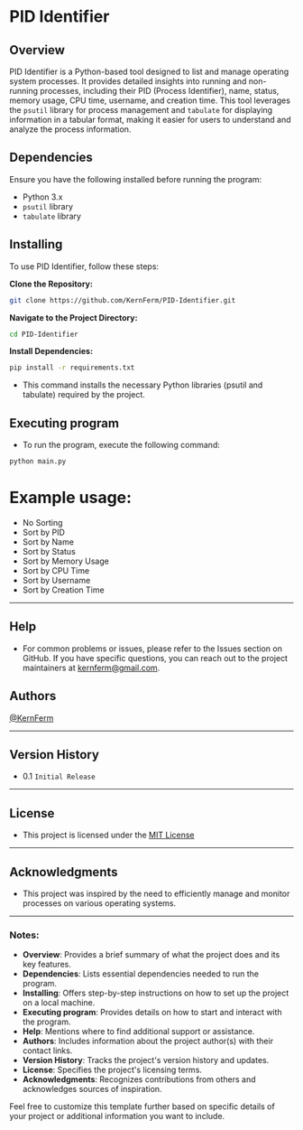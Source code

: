 # PID Identifier

## Overview
PID Identifier is a Python-based tool designed to list and manage operating system processes. It provides detailed insights into running and non-running processes, including their PID (Process Identifier), name, status, memory usage, CPU time, username, and creation time. This tool leverages the `psutil` library for process management and `tabulate` for displaying information in a tabular format, making it easier for users to understand and analyze the process information.

## Dependencies

Ensure you have the following installed before running the program:
- Python 3.x
- `psutil` library
- `tabulate` library

## Installing

To use PID Identifier, follow these steps:

**Clone the Repository:**
   ```bash
   git clone https://github.com/KernFerm/PID-Identifier.git
   ```

**Navigate to the Project Directory:**

```bash
cd PID-Identifier
```

**Install Dependencies:**

```bash
pip install -r requirements.txt
```
- This command installs the necessary Python libraries (psutil and tabulate) required by the project.

## Executing program

- To run the program, execute the following command:

```bash
python main.py
```

# Example usage:
- No Sorting
- Sort by PID
- Sort by Name
- Sort by Status
- Sort by Memory Usage
- Sort by CPU Time
- Sort by Username
- Sort by Creation Time

----

## Help

- For common problems or issues, please refer to the Issues section on GitHub. If you have specific questions, you can reach out to the project maintainers at [kernferm@gmail.com](kernferm@gmail.com).


## Authors

[@KernFerm](https://x.com/kernferm)

---

## Version History

- 0.1
`Initial Release`

---

## License

- This project is licensed under the [MIT License](https://github.com/KernFerm/PID-Identifier/blob/main/LICENSE) 

---

## Acknowledgments

- This project was inspired by the need to efficiently manage and monitor processes on various operating systems.

---


### Notes:
- **Overview**: Provides a brief summary of what the project does and its key features.
- **Dependencies**: Lists essential dependencies needed to run the program.
- **Installing**: Offers step-by-step instructions on how to set up the project on a local machine.
- **Executing program**: Provides details on how to start and interact with the program.
- **Help**: Mentions where to find additional support or assistance.
- **Authors**: Includes information about the project author(s) with their contact links.
- **Version History**: Tracks the project's version history and updates.
- **License**: Specifies the project's licensing terms.
- **Acknowledgments**: Recognizes contributions from others and acknowledges sources of inspiration.

Feel free to customize this template further based on specific details of your project or additional information you want to include.
